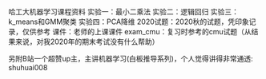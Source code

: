 哈工大机器学习课程资料
实验一：最小二乘法
实验二：逻辑回归
实验三：k_means和GMM聚类
实验四：PCA降维
2020试题：2020秋的试题，凭印象记录，仅供参考
课件：老师的上课课件
exam_cmu：复习时参考的cmu试题（从结果来说，对我2020年的期末考试没有什么帮助）

另附B站一个超赞up主，主讲机器学习(白板推导系列)，个人觉得讲得非常通透: shuhuai008